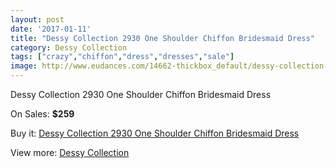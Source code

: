 ```yaml
---
layout: post
date: '2017-01-11'
title: "Dessy Collection 2930 One Shoulder Chiffon Bridesmaid Dress"
category: Dessy Collection
tags: ["crazy","chiffon","dress","dresses","sale"]
image: http://www.eudances.com/14662-thickbox_default/dessy-collection-2930-one-shoulder-chiffon-bridesmaid-dress.jpg
---
```

Dessy Collection 2930 One Shoulder Chiffon Bridesmaid Dress

On Sales: **$259**
<a href="https://www.eudances.com/en/dessy-collection/4383-dessy-collection-2930-one-shoulder-chiffon-bridesmaid-dress.html"><amp-img layout="responsive" width="600" height="600" src="//www.eudances.com/14662-thickbox_default/dessy-collection-2930-one-shoulder-chiffon-bridesmaid-dress.jpg" alt="Dessy Collection 2930 One Shoulder Chiffon Bridesmaid Dress 0" /></a>
<a href="https://www.eudances.com/en/dessy-collection/4383-dessy-collection-2930-one-shoulder-chiffon-bridesmaid-dress.html"><amp-img layout="responsive" width="600" height="600" src="//www.eudances.com/14663-thickbox_default/dessy-collection-2930-one-shoulder-chiffon-bridesmaid-dress.jpg" alt="Dessy Collection 2930 One Shoulder Chiffon Bridesmaid Dress 1" /></a>
<a href="https://www.eudances.com/en/dessy-collection/4383-dessy-collection-2930-one-shoulder-chiffon-bridesmaid-dress.html"><amp-img layout="responsive" width="600" height="600" src="//www.eudances.com/14664-thickbox_default/dessy-collection-2930-one-shoulder-chiffon-bridesmaid-dress.jpg" alt="Dessy Collection 2930 One Shoulder Chiffon Bridesmaid Dress 2" /></a>
<a href="https://www.eudances.com/en/dessy-collection/4383-dessy-collection-2930-one-shoulder-chiffon-bridesmaid-dress.html"><amp-img layout="responsive" width="600" height="600" src="//www.eudances.com/14665-thickbox_default/dessy-collection-2930-one-shoulder-chiffon-bridesmaid-dress.jpg" alt="Dessy Collection 2930 One Shoulder Chiffon Bridesmaid Dress 3" /></a>

Buy it: [Dessy Collection 2930 One Shoulder Chiffon Bridesmaid Dress](https://www.eudances.com/en/dessy-collection/4383-dessy-collection-2930-one-shoulder-chiffon-bridesmaid-dress.html "Dessy Collection 2930 One Shoulder Chiffon Bridesmaid Dress")

View more: [Dessy Collection](https://www.eudances.com/en/60-Dessy-Collection "Dessy Collection")